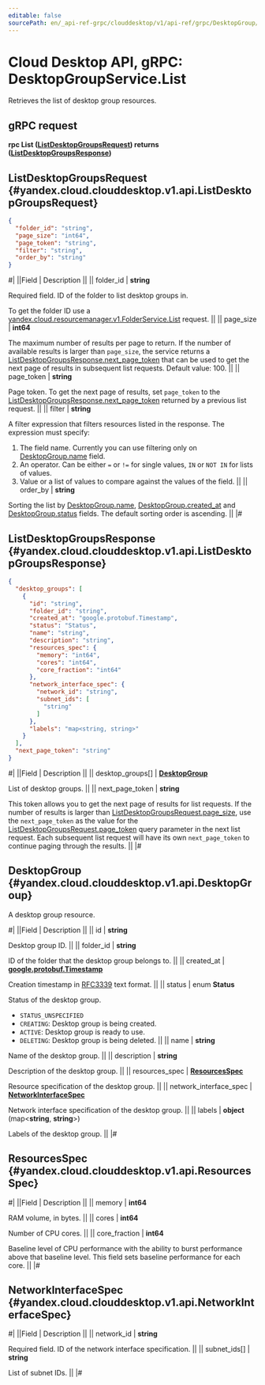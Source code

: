 ```yaml
---
editable: false
sourcePath: en/_api-ref-grpc/clouddesktop/v1/api-ref/grpc/DesktopGroup/list.md
---
```


# Cloud Desktop API, gRPC: DesktopGroupService.List

Retrieves the list of desktop group resources.

## gRPC request

**rpc List ([ListDesktopGroupsRequest](#yandex.cloud.clouddesktop.v1.api.ListDesktopGroupsRequest)) returns ([ListDesktopGroupsResponse](#yandex.cloud.clouddesktop.v1.api.ListDesktopGroupsResponse))**

## ListDesktopGroupsRequest {#yandex.cloud.clouddesktop.v1.api.ListDesktopGroupsRequest}

```json
{
  "folder_id": "string",
  "page_size": "int64",
  "page_token": "string",
  "filter": "string",
  "order_by": "string"
}
```

#|
||Field | Description ||
|| folder_id | **string**

Required field. ID of the folder to list desktop groups in.

To get the folder ID use a [yandex.cloud.resourcemanager.v1.FolderService.List](/docs/resource-manager/api-ref/grpc/Folder/list#List) request. ||
|| page_size | **int64**

The maximum number of results per page to return. If the number of available
results is larger than `page_size`,
the service returns a [ListDesktopGroupsResponse.next_page_token](#yandex.cloud.clouddesktop.v1.api.ListDesktopGroupsResponse)
that can be used to get the next page of results in subsequent list requests.
Default value: 100. ||
|| page_token | **string**

Page token. To get the next page of results, set `page_token` to the
[ListDesktopGroupsResponse.next_page_token](#yandex.cloud.clouddesktop.v1.api.ListDesktopGroupsResponse) returned by a previous list request. ||
|| filter | **string**

A filter expression that filters resources listed in the response.
The expression must specify:
1. The field name. Currently you can use filtering only on [DesktopGroup.name](#yandex.cloud.clouddesktop.v1.api.DesktopGroup) field.
2. An operator. Can be either `=` or `!=` for single values, `IN` or `NOT IN` for lists of values.
3. Value or a list of values to compare against the values of the field. ||
|| order_by | **string**

Sorting the list by [DesktopGroup.name](#yandex.cloud.clouddesktop.v1.api.DesktopGroup), [DesktopGroup.created_at](#yandex.cloud.clouddesktop.v1.api.DesktopGroup) and [DesktopGroup.status](#yandex.cloud.clouddesktop.v1.api.DesktopGroup) fields.
The default sorting order is ascending. ||
|#

## ListDesktopGroupsResponse {#yandex.cloud.clouddesktop.v1.api.ListDesktopGroupsResponse}

```json
{
  "desktop_groups": [
    {
      "id": "string",
      "folder_id": "string",
      "created_at": "google.protobuf.Timestamp",
      "status": "Status",
      "name": "string",
      "description": "string",
      "resources_spec": {
        "memory": "int64",
        "cores": "int64",
        "core_fraction": "int64"
      },
      "network_interface_spec": {
        "network_id": "string",
        "subnet_ids": [
          "string"
        ]
      },
      "labels": "map<string, string>"
    }
  ],
  "next_page_token": "string"
}
```

#|
||Field | Description ||
|| desktop_groups[] | **[DesktopGroup](#yandex.cloud.clouddesktop.v1.api.DesktopGroup)**

List of desktop groups. ||
|| next_page_token | **string**

This token allows you to get the next page of results for list requests. If the number of results
is larger than [ListDesktopGroupsRequest.page_size](#yandex.cloud.clouddesktop.v1.api.ListDesktopGroupsRequest), use
the `next_page_token` as the value
for the [ListDesktopGroupsRequest.page_token](#yandex.cloud.clouddesktop.v1.api.ListDesktopGroupsRequest) query parameter
in the next list request. Each subsequent list request will have its own
`next_page_token` to continue paging through the results. ||
|#

## DesktopGroup {#yandex.cloud.clouddesktop.v1.api.DesktopGroup}

A desktop group resource.

#|
||Field | Description ||
|| id | **string**

Desktop group ID. ||
|| folder_id | **string**

ID of the folder that the desktop group belongs to. ||
|| created_at | **[google.protobuf.Timestamp](https://developers.google.com/protocol-buffers/docs/reference/google.protobuf#timestamp)**

Creation timestamp in [RFC3339](https://www.ietf.org/rfc/rfc3339.txt) text format. ||
|| status | enum **Status**

Status of the desktop group.

- `STATUS_UNSPECIFIED`
- `CREATING`: Desktop group is being created.
- `ACTIVE`: Desktop group is ready to use.
- `DELETING`: Desktop group is being deleted. ||
|| name | **string**

Name of the desktop group. ||
|| description | **string**

Description of the desktop group. ||
|| resources_spec | **[ResourcesSpec](#yandex.cloud.clouddesktop.v1.api.ResourcesSpec)**

Resource specification of the desktop group. ||
|| network_interface_spec | **[NetworkInterfaceSpec](#yandex.cloud.clouddesktop.v1.api.NetworkInterfaceSpec)**

Network interface specification of the desktop group. ||
|| labels | **object** (map<**string**, **string**>)

Labels of the desktop group. ||
|#

## ResourcesSpec {#yandex.cloud.clouddesktop.v1.api.ResourcesSpec}

#|
||Field | Description ||
|| memory | **int64**

RAM volume, in bytes. ||
|| cores | **int64**

Number of CPU cores. ||
|| core_fraction | **int64**

Baseline level of CPU performance with the ability to burst performance above that baseline level.
This field sets baseline performance for each core. ||
|#

## NetworkInterfaceSpec {#yandex.cloud.clouddesktop.v1.api.NetworkInterfaceSpec}

#|
||Field | Description ||
|| network_id | **string**

Required field. ID of the network interface specification. ||
|| subnet_ids[] | **string**

List of subnet IDs. ||
|#